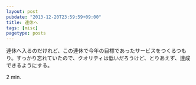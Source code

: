 ```yaml
---
layout: post
pubdate: "2013-12-20T23:59:59+09:00"
title: 連休へ
tags: [misc]
pagetype: posts
---
```

連休へ入るのだけれど、この連休で今年の目標であったサービスをつくるつもり。すっかり忘れていたので、クオリティは低いだろうけど、とりあえず、達成できるようにする。

2 min.
